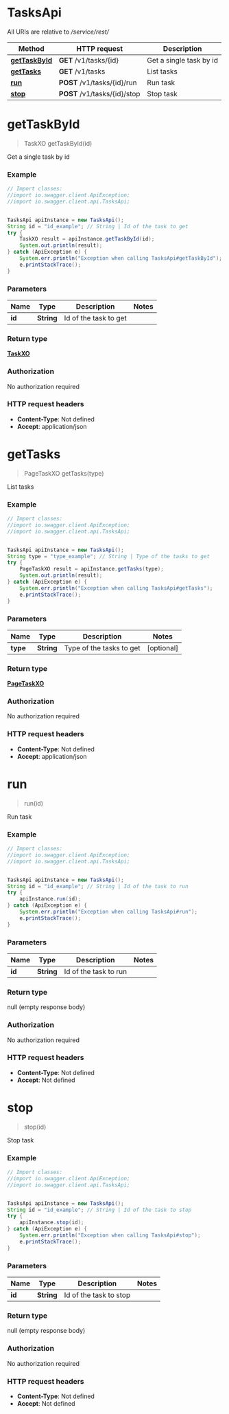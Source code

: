 # TasksApi

All URIs are relative to */service/rest/*

Method | HTTP request | Description
------------- | ------------- | -------------
[**getTaskById**](TasksApi.md#getTaskById) | **GET** /v1/tasks/{id} | Get a single task by id
[**getTasks**](TasksApi.md#getTasks) | **GET** /v1/tasks | List tasks
[**run**](TasksApi.md#run) | **POST** /v1/tasks/{id}/run | Run task
[**stop**](TasksApi.md#stop) | **POST** /v1/tasks/{id}/stop | Stop task

<a name="getTaskById"></a>
# **getTaskById**
> TaskXO getTaskById(id)

Get a single task by id

### Example
```java
// Import classes:
//import io.swagger.client.ApiException;
//import io.swagger.client.api.TasksApi;


TasksApi apiInstance = new TasksApi();
String id = "id_example"; // String | Id of the task to get
try {
    TaskXO result = apiInstance.getTaskById(id);
    System.out.println(result);
} catch (ApiException e) {
    System.err.println("Exception when calling TasksApi#getTaskById");
    e.printStackTrace();
}
```

### Parameters

Name | Type | Description  | Notes
------------- | ------------- | ------------- | -------------
 **id** | **String**| Id of the task to get |

### Return type

[**TaskXO**](TaskXO.md)

### Authorization

No authorization required

### HTTP request headers

 - **Content-Type**: Not defined
 - **Accept**: application/json

<a name="getTasks"></a>
# **getTasks**
> PageTaskXO getTasks(type)

List tasks

### Example
```java
// Import classes:
//import io.swagger.client.ApiException;
//import io.swagger.client.api.TasksApi;


TasksApi apiInstance = new TasksApi();
String type = "type_example"; // String | Type of the tasks to get
try {
    PageTaskXO result = apiInstance.getTasks(type);
    System.out.println(result);
} catch (ApiException e) {
    System.err.println("Exception when calling TasksApi#getTasks");
    e.printStackTrace();
}
```

### Parameters

Name | Type | Description  | Notes
------------- | ------------- | ------------- | -------------
 **type** | **String**| Type of the tasks to get | [optional]

### Return type

[**PageTaskXO**](PageTaskXO.md)

### Authorization

No authorization required

### HTTP request headers

 - **Content-Type**: Not defined
 - **Accept**: application/json

<a name="run"></a>
# **run**
> run(id)

Run task

### Example
```java
// Import classes:
//import io.swagger.client.ApiException;
//import io.swagger.client.api.TasksApi;


TasksApi apiInstance = new TasksApi();
String id = "id_example"; // String | Id of the task to run
try {
    apiInstance.run(id);
} catch (ApiException e) {
    System.err.println("Exception when calling TasksApi#run");
    e.printStackTrace();
}
```

### Parameters

Name | Type | Description  | Notes
------------- | ------------- | ------------- | -------------
 **id** | **String**| Id of the task to run |

### Return type

null (empty response body)

### Authorization

No authorization required

### HTTP request headers

 - **Content-Type**: Not defined
 - **Accept**: Not defined

<a name="stop"></a>
# **stop**
> stop(id)

Stop task

### Example
```java
// Import classes:
//import io.swagger.client.ApiException;
//import io.swagger.client.api.TasksApi;


TasksApi apiInstance = new TasksApi();
String id = "id_example"; // String | Id of the task to stop
try {
    apiInstance.stop(id);
} catch (ApiException e) {
    System.err.println("Exception when calling TasksApi#stop");
    e.printStackTrace();
}
```

### Parameters

Name | Type | Description  | Notes
------------- | ------------- | ------------- | -------------
 **id** | **String**| Id of the task to stop |

### Return type

null (empty response body)

### Authorization

No authorization required

### HTTP request headers

 - **Content-Type**: Not defined
 - **Accept**: Not defined

